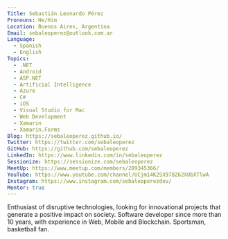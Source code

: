 ```yaml
---
Title: Sebastián Leonardo Pérez
Pronouns: He/Him
Location: Buenos Aires, Argentina
Email: sebaleoperez@outlook.com.ar
Language:
  - Spanish
  - English
Topics:
  - .NET
  - Android
  - ASP.NET
  - Artificial Intelligence
  - Azure
  - C#
  - iOS
  - Visual Studio for Mac
  - Web Development
  - Xamarin
  - Xamarin.Forms
Blog: https://sebaleoperez.github.io/
Twitter: https://twitter.com/sebaleoperez
GitHub: https://github.com/sebaleoperez
LinkedIn: https://www.linkedin.com/in/sebaleoperez
Sessionize: https://sessionize.com/sebaleoperez
MeetUp: https://www.meetup.com/members/209345366/
YouTube: https://www.youtube.com/channel/UCjm14K2SX978Z62XUbXTlwA
Instagram: https://www.instagram.com/sebaleoperezdev/
Mentor: true
---
```

Enthusiast of disruptive technologies, looking for innovational projects that generate a positive impact on society. Software developer since more than 10 years, with experience in Web, Mobile and Blockchain. Sportsman, basketball fan.
